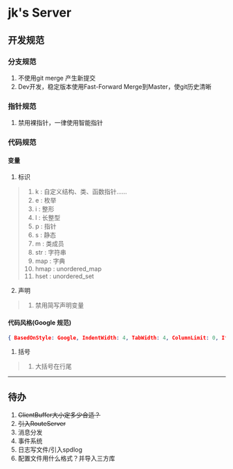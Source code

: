 # jk's Server

## 开发规范

### 分支规范
1. 不使用git merge 产生新提交
2. Dev开发，稳定版本使用Fast-Forward Merge到Master，使git历史清晰

### 指针规范
1. 禁用裸指针，一律使用智能指针

### 代码规范

#### 变量
1. 标识
> 1. k : 自定义结构、类、函数指针......
> 2. e : 枚举
> 3. i : 整形
> 4. l : 长整型
> 5. p : 指针
> 6. s : 静态
> 7. m : 类成员
> 8. str : 字符串
> 9. map : 字典
> 10. hmap : unordered_map
> 11. hset : unordered_set

2. 声明
> 1. 禁用简写声明变量

#### 代码风格(Google 规范)
```json
{ BasedOnStyle: Google, IndentWidth: 4, TabWidth: 4, ColumnLimit: 0, IfElseSpacing : After}
```
1. 括号
> 1. 大括号在行尾

---

## 待办
1. ~~ClientBuffer大小定多少合适？~~
2. ~~引入RouteServer~~
3. 消息分发
4. 事件系统
5. 日志写文件/引入spdlog
6. 配置文件用什么格式？并导入三方库